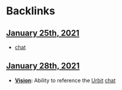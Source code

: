 
# Backlinks
## [January 25th, 2021](<January 25th, 2021.md>)
- [chat](<chat.md>)

## [January 28th, 2021](<January 28th, 2021.md>)
- **[Vision](<Vision.md>):** Ability to reference the [Urbit](<Urbit.md>) [chat](<chat.md>)

